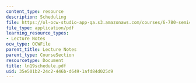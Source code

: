 ```yaml
---
content_type: resource
description: Scheduling
file: https://ol-ocw-studio-app-qa.s3.amazonaws.com/courses/6-780-semiconductor-manufacturing-spring-2003/35e501b224c2446bd6491afd84d025d9_ln19schedule.pdf
file_type: application/pdf
learning_resource_types:
- Lecture Notes
ocw_type: OCWFile
parent_title: Lecture Notes
parent_type: CourseSection
resourcetype: Document
title: ln19schedule.pdf
uid: 35e501b2-24c2-446b-d649-1afd84d025d9
---
```

